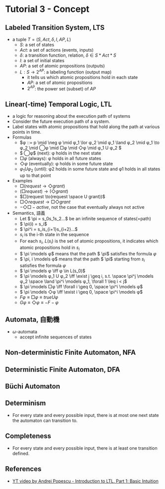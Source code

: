 # Tutorial 3 - Concept

## Labeled Transition System, LTS

- a tuple $T = (S, Act, δ, I, AP, L)$
  - $S$: a set of states
  - $Act$: a set of actions (events, inputs)
  - $δ$: a transition function, relation, $δ \in S*Act*S$
  - $I$: a set of initial states
  - $AP$: a set of atomic propositions (outputs)
  - $L:S\to2^{AP}$: a labeling function (output map)
    - it tells us which atomic propositions hold in each state
    - $AP$: a set of atomic propositions
    - $2^{AP}$: the power set (subset) of $AP$

## Linear(-time) Temporal Logic, LTL

- a logic for reasoning about the execution path of systems
- Consider the future execution path of a system. 
- Label states with atomic propositions that hold along the path at various points in time.
- Formulas
  - $φ ::= p \mid \neg φ \mid φ_1 \lor φ_2 \mid φ_1 \land φ_2 \mid φ_1 \to φ_2 \mid ⃝φ \mid □φ \mid ◇φ \mid φ_1 U φ_2 $
  - $ ⃝φ$ (next): φ holds in the next state
  - $□φ$ (always): φ holds in all future states
  - $◇φ$ (eventually): φ holds in some future state
  - $φ_1 U φ_2$ (until): φ2 holds in some future state and φ1 holds in all states up to that point
- Examples
  - $□(request \to ◇grant)$
  - $(□request) \to (◇grant)$
  - $□(request \to(request \space U grant))$
  - $□◇request \to □◇grant$
  - $-◇□-active$, not the case that eventually always not active
- Semantics, 語義
  - Let $ \pi = s_0s_1s_2...$ be an infinite sequence of states(=path)
  - $ \pi(i) = s_i$
  - $ \pi^i = s_is_{i+1}s_{i+2}...$
  - $s_i$ is the i-th state in the sequence
  - For each $s_i$, $L(s_i)$ is the set of atomic propositions, it indicates which atomic propositions hold in $s_i$
  - $ \pi \models φ$ means that the path $ \pi$ satisfies the formula $φ$
  - $ \pi, i \models φ$ means that the path $ \pi$ starting from $s_i$ satisfies the formula $φ$
  - $ \pi \models φ \iff φ \in L(s_0)$
  - $ \pi \models φ_1 U φ_2 \iff \exist j \geq i, s.t. \space \pi^j \models φ_2 \space \land \pi^i \models φ_1, \forall 1 \leq i < j$
  - $ \pi \models □φ \iff \forall i \geq 0, \space \pi^i \models φ$
  - $ \pi \models ◇φ \iff \exist i \geq 0, \space \pi^i \models φ$
  - $Fφ \equiv □φ \equiv true Uφ$
  - $Gφ \equiv ◇φ \equiv -F-φ$

## Automata, 自動機

- $\omega$-automata
  - accept infinite sequences of states

## Non-deterministic Finite Automaton, NFA

## Deterministic Finite Automaton, DFA

## Büchi Automaton

## Determinism

- For every state and every possible input, there is at most one next state the automaton can transition to.

## Completeness

- For every state and every possible input, there is at least one transition defined.

## References

- [YT video by Andrei Popescu - Introduction to LTL. Part 1: Basic Intuition](https://www.youtube.com/watch?v=a9fo3dUly8A)
